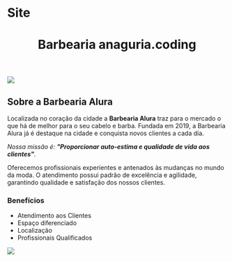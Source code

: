 

# Site



<!DOCTYPE html>
<html lang="pt-br">
	<head>
		<meta charset="UTF-8">
		

<link rel="stylesheet" href="style.css">
	</head>

<body>
		<header>
			<h1 class="titulo-principal">Barbearia anaguria.coding</h1>
		</header>
		<img id="barbearia" src="![image](https://github.com/anaguriaa/site/assets/105393642/844653a9-04ad-4304-83b1-e0ca14c5cb66)">
		<div class="principal">
			<h2 class="titulo-centralizado">Sobre a Barbearia Alura</h2>
	 
<p>Localizada no coração da cidade a <strong>Barbearia Alura</strong> traz para o mercado o que há de melhor para o seu cabelo e barba. Fundada em 2019, a Barbearia Alura já é destaque na cidade e conquista novos clientes a cada dia.</p>

<p id="missao"><em>Nossa missão é: <strong>"Proporcionar auto-estima e qualidade de vida aos clientes"</strong>.</em></p>

<p>Oferecemos profissionais experientes e antenados às mudanças no mundo da moda. O atendimento possui padrão de excelência e agilidade, garantindo qualidade e satisfação dos nossos clientes.</p>
		</div>

<div class="beneficios">
			<h3 class="titulo-centralizado">Benefícios</h3>

<ul>
				<li class="itens">Atendimento aos Clientes</li>
				<li class="itens">Espaço diferenciado</li>
				<li class="itens">Localização</li>
				<li class="itens">Profissionais Qualificados</li>
			</ul>

<img src="beneficios.jpg" class="imagembeneficios">
		</div>
	</body>
</html>

